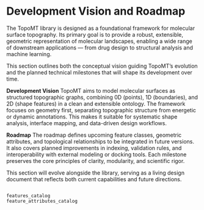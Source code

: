 # Development Vision and Roadmap

The TopoMT library is designed as a foundational framework for molecular surface topography.
Its primary goal is to provide a robust, extensible,
geometric representation of molecular landscapes, enabling a wide range of
downstream applications — from drug design to structural analysis and machine
learning.

This section outlines both the conceptual vision guiding TopoMT’s evolution and
the planned technical milestones that will shape its development over time.

**Development Vision**
TopoMT aims to model molecular surfaces as structured topographic graphs,
combining 0D (points), 1D (boundaries), and 2D (shape features) in a clean and
extensible ontology.
The framework focuses on geometry first, separating topographic structure from
energetic or dynamic annotations.
This makes it suitable for systematic shape analysis, interface mapping, and
data-driven design workflows.

**Roadmap**
The roadmap defines upcoming feature classes, geometric attributes, and
topological relationships to be integrated in future versions.
It also covers planned improvements in indexing, validation rules, and
interoperability with external modeling or docking tools.
Each milestone preserves the core principles of clarity, modularity, and
scientific rigor.

This section will evolve alongside the library, serving as a living design
document that reflects both current capabilities and future directions.

```{toctree}

features_catalog
feature_attributes_catalog
```

